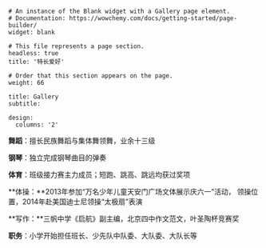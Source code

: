 ```

# An instance of the Blank widget with a Gallery page element.
# Documentation: https://wowchemy.com/docs/getting-started/page-builder/
widget: blank

# This file represents a page section.
headless: true
title: '特长爱好'

# Order that this section appears on the page.
weight: 66

title: Gallery
subtitle:

design:
  columns: '2'

```

**舞蹈**：擅长民族舞蹈与集体舞领舞，业余十三级 

**钢琴**：独立完成钢琴曲目的弹奏  

**体育**：班级接力赛主力成员；短跑、跳高、跳远均获过奖项   

**体操：**2013年参加“万名少年儿童天安门广场文体展示庆六一”活动，  领操位置，2014年赴美国迪士尼领操“太极扇”表演  

**写作：**三帆中学《启航》副主编，北京四中作文范文，叶圣陶杯竞赛奖  

**职务**：小学开始担任班长、少先队中队委、大队委、大队长等  